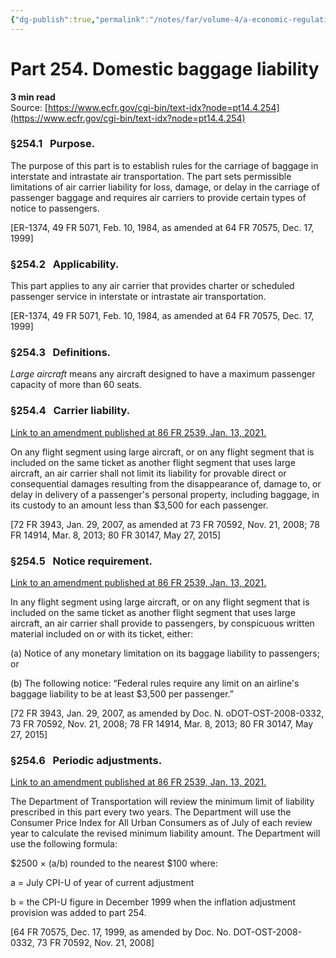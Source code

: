```yaml
---
{"dg-publish":true,"permalink":"/notes/far/volume-4/a-economic-regulations/0254-domestic-baggage-liability/","title":"0254 Domestic baggage liability"}
---
```



# Part 254. Domestic baggage liability
**3 min read**  
Source: [https://www.ecfr.gov/cgi-bin/text-idx?node=pt14.4.254](https://www.ecfr.gov/cgi-bin/text-idx?node=pt14.4.254)

<div>

### §254.1   Purpose.

The purpose of this part is to establish rules for the carriage of baggage in interstate and intrastate air transportation. The part sets permissible limitations of air carrier liability for loss, damage, or delay in the carriage of passenger baggage and requires air carriers to provide certain types of notice to passengers.

\[ER-1374, 49 FR 5071, Feb. 10, 1984, as amended at 64 FR 70575, Dec. 17, 1999\]

### §254.2   Applicability.

This part applies to any air carrier that provides charter or scheduled passenger service in interstate or intrastate air transportation.

\[ER-1374, 49 FR 5071, Feb. 10, 1984, as amended at 64 FR 70575, Dec. 17, 1999\]

### §254.3   Definitions.

*Large aircraft* means any aircraft designed to have a maximum passenger capacity of more than 60 seats.

### §254.4   Carrier liability.

[Link to an amendment published at 86 FR 2539, Jan. 13, 2021.](https://www.ecfr.gov/cgi-bin/text-idx?SID=454f46e21678ad4cde6ba4d1f1a18091&mc=true&node=20210113y1.11)

On any flight segment using large aircraft, or on any flight segment that is included on the same ticket as another flight segment that uses large aircraft, an air carrier shall not limit its liability for provable direct or consequential damages resulting from the disappearance of, damage to, or delay in delivery of a passenger's personal property, including baggage, in its custody to an amount less than \$3,500 for each passenger.

\[72 FR 3943, Jan. 29, 2007, as amended at 73 FR 70592, Nov. 21, 2008; 78 FR 14914, Mar. 8, 2013; 80 FR 30147, May 27, 2015\]

### §254.5   Notice requirement.

[Link to an amendment published at 86 FR 2539, Jan. 13, 2021.](https://www.ecfr.gov/cgi-bin/text-idx?SID=454f46e21678ad4cde6ba4d1f1a18091&mc=true&node=20210113y1.12)

In any flight segment using large aircraft, or on any flight segment that is included on the same ticket as another flight segment that uses large aircraft, an air carrier shall provide to passengers, by conspicuous written material included on or with its ticket, either:

\(a\) Notice of any monetary limitation on its baggage liability to passengers; or

\(b\) The following notice: “Federal rules require any limit on an airline's baggage liability to be at least \$3,500 per passenger.”

\[72 FR 3943, Jan. 29, 2007, as amended by Doc. N. oDOT-OST-2008-0332, 73 FR 70592, Nov. 21, 2008; 78 FR 14914, Mar. 8, 2013; 80 FR 30147, May 27, 2015\]

### §254.6   Periodic adjustments.

[Link to an amendment published at 86 FR 2539, Jan. 13, 2021.](https://www.ecfr.gov/cgi-bin/text-idx?SID=454f46e21678ad4cde6ba4d1f1a18091&mc=true&node=20210113y1.13)

The Department of Transportation will review the minimum limit of liability prescribed in this part every two years. The Department will use the Consumer Price Index for All Urban Consumers as of July of each review year to calculate the revised minimum liability amount. The Department will use the following formula:

\$2500 × (a/b) rounded to the nearest \$100 where:

<div>

a = July CPI-U of year of current adjustment

b = the CPI-U figure in December 1999 when the inflation adjustment provision was added to part 254.

</div>

\[64 FR 70575, Dec. 17, 1999, as amended by Doc. No. DOT-OST-2008-0332, 73 FR 70592, Nov. 21, 2008\]

</div>
